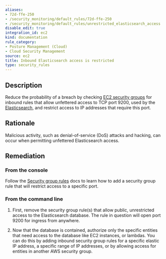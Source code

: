 ```yaml
---
aliases:
- 72d-ffe-250
- /security_monitoring/default_rules/72d-ffe-250
- /security_monitoring/default_rules/unrestricted_elasticsearch_access
disable_edit: true
integration_id: ec2
kind: documentation
rule_category:
- Posture Management (Cloud)
- Cloud Security Management
source: ec2
title: Inbound Elasticsearch access is restricted
type: security_rules
---
```


## Description

Reduce the probability of a breach by checking [EC2 security groups][1] for inbound rules that allow unfettered access to TCP port 9200, used by the [Elasticsearch][2], and restrict access to IP addresses that require this port.

## Rationale

Malicious activity, such as denial-of-service (DoS) attacks and hacking, can occur when permitting unfettered Elasticsearch access.

## Remediation

### From the console

Follow the [Security group rules][3] docs to learn how to add a security group rule that will restrict access to a specific port.

### From the command line

1. First, remove the security group rule(s) that allow public, unrestricted access to the Elasticsearch database. The rule in question will open port 9200 for ingress from anywhere.

2. Now that the database is contained, authorize only the specific entities that need access to the database like EC2 instances, or lambdas. You can do this by adding inbound security group rules for a specific elastic IP address, a specific range of IP addresses, or by allowing access for entities in another AWS security group.

[1]: https://docs.aws.amazon.com/vpc/latest/userguide/VPC_SecurityGroups.html
[2]: https://aws.amazon.com/elasticsearch-service/
[3]: https://docs.aws.amazon.com/vpc/latest/userguide/VPC_SecurityGroups.html#SecurityGroupRules
